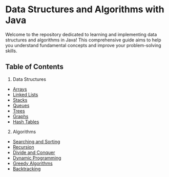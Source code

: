 # Data Structures and Algorithms with Java
Welcome to the repository dedicated to learning and implementing data structures and algorithms in Java! This comprehensive guide aims to help you understand fundamental concepts and improve your problem-solving skills.

## Table of Contents
1. Data Structures
- [Arrays](#arrays)
- [Linked Lists](data-structures/Linked-list)
- [Stacks](#usage)
- [Queues](#configuration)
- [Trees](#contributing)
- [Graphs](#license)
- [Hash Tables](#credits)
2. Algorithms
- [Searching and Sorting](#)
- [Recursion](#)
- [Divide and Conquer](#)
- [Dynamic Programming](#)
- [Greedy Algorithms](#)
- [Backtracking](#)
